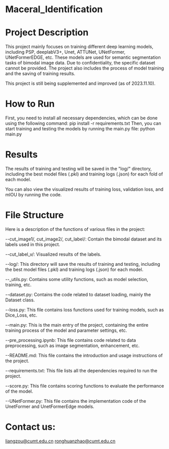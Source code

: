 # Maceral_Identification
# Project Description
This project mainly focuses on training different deep learning models, including PSP, deeplabV3+, Unet, ATTUNet, UNetFormer, UNetFormerEDGE, etc. These models are used for semantic segmentation tasks of bimodal image data. Due to confidentiality, the specific dataset cannot be provided.
The project also includes the process of model training and the saving of training results.

This project is still being supplemented and improved (as of 2023.11.10).

# How to Run
First, you need to install all necessary dependencies, which can be done using the following command: pip install -r requirements.txt
Then, you can start training and testing the models by running the main.py file: python main.py

# Results
The results of training and testing will be saved in the "log/" directory, including the best model files (.pkl) and training logs (.json) for each fold of each model.

You can also view the visualized results of training loss, validation loss, and mIOU by running the code.

# File Structure
Here is a description of the functions of various files in the project:

--cut_image1/, cut_image2/, cut_label/: Contain the bimodal dataset and its labels used in this project.

--cut_label_v/: Visualized results of the labels.

--log/: This directory will save the results of training and testing, including the best model files (.pkl) and training logs (.json) for each model.

--_utils.py: Contains some utility functions, such as model selection, training, etc.

--dataset.py: Contains the code related to dataset loading, mainly the Dataset class.

--loss.py: This file contains loss functions used for training models, such as Dice_Loss, etc.

--main.py: This is the main entry of the project, containing the entire training process of the model and parameter settings, etc.

--pre_processing.ipynb: This file contains code related to data preprocessing, such as image segmentation, enhancement, etc.

--README.md: This file contains the introduction and usage instructions of the project.

--requirements.txt: This file lists all the dependencies required to run the project.

--score.py: This file contains scoring functions to evaluate the performance of the model.

--UNetFormer.py: This file contains the implementation code of the UnetFormer and UnetFormerEdge models.

#  Contact us: 
liangzou@cumt.edu.cn  ronghuanzhao@cumt.edu.cn
